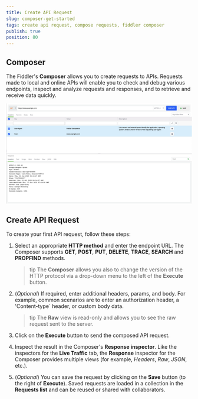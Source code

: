 ```yaml
---
title: Create API Request
slug: composer-get-started
tags: create api request, compose requests, fiddler composer
publish: true
position: 80
---
```


## Composer

The Fiddler's **Composer** allows you to create requests to APIs. Requests made to local and online APIs will enable you to check and debug various endpoints, inspect and analyze requests and responses, and to retrieve and receive data quickly.

![Creating API request](../images/composer/create-api-request.png)

## Create API Request

To create your first API request, follow these steps:

1. Select an appropriate **HTTP method** and enter the endpoint URL. The Composer supports **GET**, **POST**, **PUT**, **DELETE**, **TRACE**, **SEARCH** and **PROPFIND** methods.

    >tip The **Composer** allows you also to change the version of the HTTP protocol via a drop-down menu to the left of the **Execute** button.

2. (_Optional_) If required, enter additional headers, params, and body. For example, common scenarios are to enter an authorization header, a 'Content-type` header, or custom body data.

    >tip The **Raw** view is read-only and allows you to see the raw request sent to the server.

3. Click on the **Execute** button to send the composed API request.

4. Inspect the result in the Composer's **Response inspector**. Like the inspectors for the **Live Traffic** tab, the **Response** inspector for the Composer provides multiple views (for example, *Headers*, *Raw*, *JSON*, etc.).

5. (_Optional_) You can save the request by clicking on the **Save** button (to the right of **Execute**). Saved requests are loaded in a collection in the **Requests list** and can be reused or shared with collaborators.